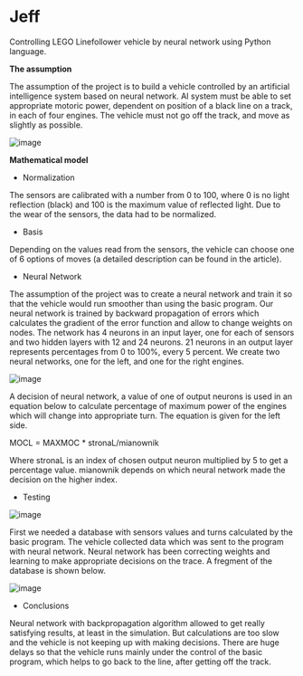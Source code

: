 # Jeff
Controlling LEGO Linefollower vehicle by neural network using Python language.

**The assumption**

The assumption of the project is to build a vehicle controlled
by an artificial intelligence system based on neural network.
AI system must be able to set appropriate motoric power,
dependent on position of a black line on a track, in each of
four engines. The vehicle must not go off the track, and move
as slightly as possible.

![image](https://user-images.githubusercontent.com/56075332/157045398-7af0d8b2-2850-4d44-a090-6f71a9ea6508.png)


**Mathematical model**


* Normalization

The sensors are calibrated with a number from 0 to 100,
where 0 is no light reflection (black) and 100 is the maximum
value of reflected light. Due to the wear of the sensors, the
data had to be normalized.

* Basis

Depending on the values read from the sensors, the vehicle
can choose one of 6 options of moves (a detailed description can be found in the article).

* Neural Network

The assumption of the project was to create a neural
network and train it so that the vehicle would run smoother
than using the basic program. Our neural network is trained
by backward propagation of errors which calculates the
gradient of the error function and allow to change weights
on nodes. The network has 4 neurons in an input
layer, one for each of sensors and two hidden layers with
12 and 24 neurons. 21 neurons in an output layer represents
percentages from 0 to 100%, every 5 percent. We create two
neural networks, one for the left, and one for the right engines.

![image](https://user-images.githubusercontent.com/56075332/157046093-f96deeb4-6453-41f3-9caf-1b5a93a687f4.png)


A decision of neural network, a value of one of output
neurons is used in an equation below to calculate
percentage of maximum power of the engines which will
change into appropriate turn. The equation is given for the
left side.

MOCL = MAXMOC * stronaL/mianownik

Where stronaL is an index of chosen output neuron
multiplied by 5 to get a percentage value.
mianownik depends on which neural network made the
decision on the higher index.

* Testing

![image](https://user-images.githubusercontent.com/56075332/157046589-52db43a9-ac5b-4f0a-86a2-752a247c3301.png)

First we needed a database with sensors values and turns
calculated by the basic program. The vehicle collected data which was sent to the program with neural
network. Neural network has been correcting weights and
learning to make appropriate decisions on the trace. A fregment of the database is shown below. 

![image](https://user-images.githubusercontent.com/56075332/157046791-3ff74fe6-292f-4b03-859e-acb84328444a.png)


* Conclusions

Neural network with backpropagation algorithm allowed to
get really satisfying results, at least in the simulation. But
calculations are too slow and the vehicle is not keeping up with
making decisions. There are huge delays so that the vehicle
runs mainly under the control of the basic program, which
helps to go back to the line, after getting off the track.

